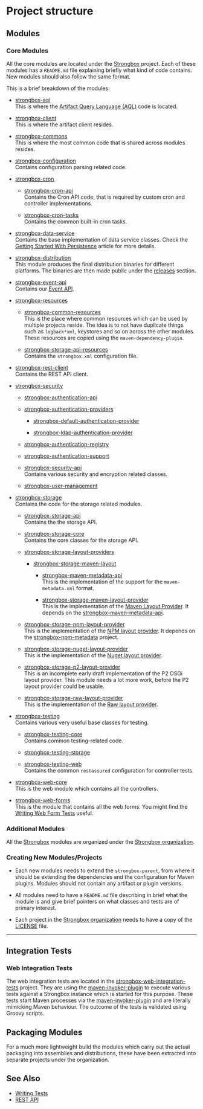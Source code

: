 # Project structure

## Modules

### Core Modules

All the core modules are located under the [Strongbox] project. Each of these modules has a `README.md` file explaining 
briefly what kind of code contains. New modules should also follow the same format.

This is a brief breakdown of the modules:

* [strongbox-aql]  
    This is where the [Artifact Query Language (AQL)] code is located.
    
* [strongbox-client]     
    This is where the artifact client resides.

* [strongbox-commons]  
    This is where the most common code that is shared across modules resides.

* [strongbox-configuration]    
    Contains configuration parsing related code.

* [strongbox-cron]  

    * [strongbox-cron-api]  
        Contains the Cron API code, that is required by custom cron and controller implementations.

    * [strongbox-cron-tasks]   
        Contains the common built-in cron tasks.

* [strongbox-data-service]  
    Contains the base implementation of data service classes. Check the [Getting Started With Persistence] article for 
    more details.

* [strongbox-distribution]  
    This module produces the final distribution binaries for different platforms. The binaries are then made public 
    under the [releases][sb-gh-releases] section.

* [strongbox-event-api]    
    Contains our [Event API]. 

* [strongbox-resources]  

    * [strongbox-common-resources]    
        This is the place where common resources which can be used by multiple projects reside. The idea is to not have 
        duplicate things such as `logback*xml`, keystores and so on across the other modules. These resources are copied 
        using the `maven-dependency-plugin`.

    * [strongbox-storage-api-resources]    
        Contains the `strongbox.xml` configuration file.

* [strongbox-rest-client]    
    Contains the REST API client.

* [strongbox-security]    

    * [strongbox-authentication-api]    

    * [strongbox-authentication-providers]    

        * [strongbox-default-authentication-provider]    

        * [strongbox-ldap-authentication-provider]    

    * [strongbox-authentication-registry]    

    * [strongbox-authentication-support]  

    * [strongbox-security-api]  
        Contains various security and encryption related classes.

    * [strongbox-user-management]  

* [strongbox-storage]  
    Contains the code for the storage related modules.

    * [strongbox-storage-api]  
        Contains the the storage API.

    * [strongbox-storage-core]  
        Contains the core classes for the storage API.
        
    * [strongbox-storage-layout-providers]  

        * [strongbox-storage-maven-layout]  

            * [strongbox-maven-metadata-api]  
                This is the implementation of the support for the `maven-metadata.xml` format.

            * [strongbox-storage-maven-layout-provider]  
                This is the implementation of the [Maven Layout Provider]. It depends on the [strongbox-maven-metadata-api].

    * [strongbox-storage-npm-layout-provider]  
        This is the implementation of the [NPM layout provider]. It depends on the [strongbox-npm-metadata] project.

    * [strongbox-storage-nuget-layout-provider]  
        This is the implementation of the [Nuget layout provider].
        
    * [strongbox-storage-p2-layout-provider]  
        This is an incomplete early draft implementation of the P2 OSGi layout provider. This module needs a lot more 
        work, before the P2 layout provider could be usable.

    * [strongbox-storage-raw-layout-provider]  
        This is the implementation of the [Raw layout provider].
        
* [strongbox-testing]  
    Contains various very useful base classes for testing.

    * [strongbox-testing-core]  
        Contains common testing-related code.

    * [strongbox-testing-storage]  

    * [strongbox-testing-web]  
        Contains the common `restassured` configuration for controller tests.

* [strongbox-web-core]  
    This is the web module which contains all the controllers.

* [strongbox-web-forms]  
    This is the module that contains all the web forms. You might find the [Writing Web Form Tests] useful.

### Additional Modules

All the [Strongbox] modules are organized under the [Strongbox organization].

### Creating New Modules/Projects

* Each new modules needs to extend the `strongbox-parent`, from where it should be extending the dependencies and the 
  configuration for Maven plugins. Modules should not contain any artifact or plugin versions.

* All modules need to have a `README.md` file describing in brief what the module is and give brief pointers 
  on what classes and tests are of primary interest.

* Each project in the [Strongbox organization] needs to have a copy of the [LICENSE] file.

---

## Integration Tests

### Web Integration Tests

The web integration tests are located in the [strongbox-web-integration-tests] project. 
They are using the [maven-invoker-plugin] to execute various tests 
against a Strongbox instance which is started for this purpose. These tests start Maven processes via the [maven-invoker-plugin]
and are literally mimicking Maven behaviour. The outcome of the tests is validated using Groovy scripts.

## Packaging Modules

For a much more lightweight build the modules which carry out the actual packaging into assemblies and distributions, 
these have been extracted into separate projects under the organization.

## See Also
* [Writing Tests](./writing-tests.md)
* [REST API](../user-guide/rest-api.md)


[Common links]: #
[maven-invoker-plugin]: http://maven.apache.org/plugins/maven-invoker-plugin/
[Strongbox]: https://github.com/strongbox/strongbox
[Strongbox organization]: https://github.com/strongbox
[LICENSE]: https://github.com/strongbox/strongbox/blob/master/LICENSE
[sb-gh-releases]: https://github.com/strongbox/strongbox/releases

[Internal doc links]: #
[Artifact Query Language (AQL)]: ../user-guide/artifact-query-language.md
[Getting Started With Persistence]: ./getting-started-with-persistence.md
[Event API]: ./using-the-event-api.md
[Maven Layout Provider]: ./layout-providers/maven-2-layout-provider.md
[NPM Layout Provider]: ./layout-providers/npm-layout-provider.md
[Nuget Layout Provider]: ./layout-providers/nuget-layout-provider.md
[Raw layout provider]: ./layout-providers/raw-layout-provider.md
[Writing Web Form Tests]: ./writing-web-form-tests.md

[Project module links]: #
[strongbox-aql]: https://github.com/strongbox/strongbox/tree/master/strongbox-aql
[strongbox-authentication-api]: https://github.com/strongbox/strongbox/tree/master/strongbox-security/strongbox-authentication-api
[strongbox-authentication-providers]: https://github.com/strongbox/strongbox/tree/master/strongbox-security/strongbox-authentication-providers
[strongbox-default-authentication-provider]: https://github.com/strongbox/strongbox/tree/master/strongbox-security/strongbox-authentication-providers/strongbox-default-authentication-provider
[strongbox-ldap-authentication-provider]: https://github.com/strongbox/strongbox/tree/master/strongbox-security/strongbox-authentication-providers/strongbox-ldap-authentication-provider
[strongbox-authentication-registry]: https://github.com/strongbox/strongbox/tree/master/strongbox-security/strongbox-authentication-registry
[strongbox-authentication-support]: https://github.com/strongbox/strongbox/tree/master/strongbox-security/strongbox-authentication-support
[strongbox-client]: https://github.com/strongbox/strongbox/tree/master/strongbox-client
[strongbox-commons]: https://github.com/strongbox/strongbox/tree/master/strongbox-commons
[strongbox-common-resources]: https://github.com/strongbox/strongbox/tree/master/strongbox-resources/strongbox-common-resources
[strongbox-configuration]: https://github.com/strongbox/strongbox/tree/master/strongbox-configuration   
[strongbox-cron]: https://github.com/strongbox/strongbox/tree/master/strongbox-cron
[strongbox-cron-api]: https://github.com/strongbox/strongbox/tree/master/strongbox-cron/strongbox-cron-api
[strongbox-cron-tasks]: https://github.com/strongbox/strongbox/tree/master/strongbox-cron/strongbox-cron-tasks
[strongbox-data-service]: https://github.com/strongbox/strongbox/tree/master/strongbox-data-service  
[strongbox-distribution]: https://github.com/strongbox/strongbox/tree/master/strongbox-distribution
[strongbox-event-api]: https://github.com/strongbox/strongbox/tree/master/strongbox-event-api
[strongbox-metadata-core]: https://github.com/strongbox/strongbox/tree/master/strongbox-metadata-core 
[strongbox-parent]: https://github.com/strongbox/strongbox-parent/tree/master
[strongbox-resources]: https://github.com/strongbox/strongbox/tree/master/strongbox-resources
[strongbox-rest-client]: https://github.com/strongbox/strongbox/tree/master/strongbox-rest-client
[strongbox-security]: https://github.com/strongbox/strongbox/tree/master/strongbox-security
[strongbox-security-api]: https://github.com/strongbox/strongbox/tree/master/strongbox-security/strongbox-security-api
[strongbox-storage]: https://github.com/strongbox/strongbox/tree/master/strongbox-storage
[strongbox-storage-api]: https://github.com/strongbox/strongbox/tree/master/strongbox-storage/strongbox-storage-api
[strongbox-storage-api-resources]: https://github.com/strongbox/strongbox/tree/master/strongbox-resources/strongbox-storage-api-resources
[strongbox-storage-core]: https://github.com/strongbox/strongbox/tree/master/strongbox-storage/strongbox-storage-core
[strongbox-storage-layout-providers]: https://github.com/strongbox/strongbox/tree/master/strongbox-storage/strongbox-storage-layout-providers
[strongbox-storage-maven-layout]: https://github.com/strongbox/strongbox/tree/master/strongbox-storage/strongbox-storage-layout-providers/strongbox-storage-maven-layout
[strongbox-maven-metadata-api]: https://github.com/strongbox/strongbox/tree/master/strongbox-storage/strongbox-storage-layout-providers/strongbox-storage-maven-layout/strongbox-maven-metadata-api
[strongbox-storage-maven-layout-provider]: https://github.com/strongbox/strongbox/tree/master/strongbox-storage/strongbox-storage-layout-providers/strongbox-storage-maven-layout/strongbox-storage-maven-layout-provider
[strongbox-storage-npm-layout-provider]: https://github.com/strongbox/strongbox/tree/master/strongbox-storage/strongbox-storage-layout-providers/strongbox-storage-npm-layout-provider
[strongbox-npm-metadata]: https://github.com/strongbox/strongbox-npm-metadata
[strongbox-storage-nuget-layout-provider]: https://github.com/strongbox/strongbox/tree/master/strongbox-storage/strongbox-storage-layout-providers/strongbox-storage-nuget-layout-provider
[strongbox-storage-p2-layout-provider]: https://github.com/strongbox/strongbox/tree/master/strongbox-storage/strongbox-storage-layout-providers/strongbox-storage-p2-layout-provider
[strongbox-storage-raw-layout-provider]: https://github.com/strongbox/strongbox/tree/master/strongbox-storage/strongbox-storage-layout-providers/strongbox-storage-raw-layout-provider
[strongbox-storage-metadata]: https://github.com/strongbox/strongbox/tree/master/strongbox-storage/strongbox-storage-metadata
[strongbox-storage-resources]: https://github.com/strongbox/strongbox/tree/master/strongbox-resources/strongbox-storage-resources
[strongbox-testing]: https://github.com/strongbox/strongbox/tree/master/strongbox-testing
[strongbox-testing-core]: https://github.com/strongbox/strongbox/tree/master/strongbox-testing/strongbox-testing-core
[strongbox-testing-storage]: https://github.com/strongbox/strongbox/tree/master/strongbox-testing/strongbox-testing-storage
[strongbox-testing-web]: https://github.com/strongbox/strongbox/tree/master/strongbox-testing/strongbox-testing-web
[strongbox-user-management]: https://github.com/strongbox/strongbox/tree/master/strongbox-security/strongbox-user-management
[strongbox-web-core]: https://github.com/strongbox/strongbox/tree/master/strongbox-web-core
[strongbox-web-integration-tests]: https://github.com/strongbox/strongbox-web-integration-tests
[strongbox-web-resources]: https://github.com/strongbox/strongbox/tree/master/strongbox-resources/strongbox-web-resources
[strongbox-web-forms]: https://github.com/strongbox/strongbox/tree/master/strongbox-web-forms
